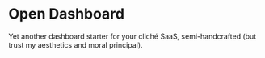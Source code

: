 # Open Dashboard

Yet another dashboard starter for your cliché SaaS, semi-handcrafted (but trust my aesthetics and moral principal).
